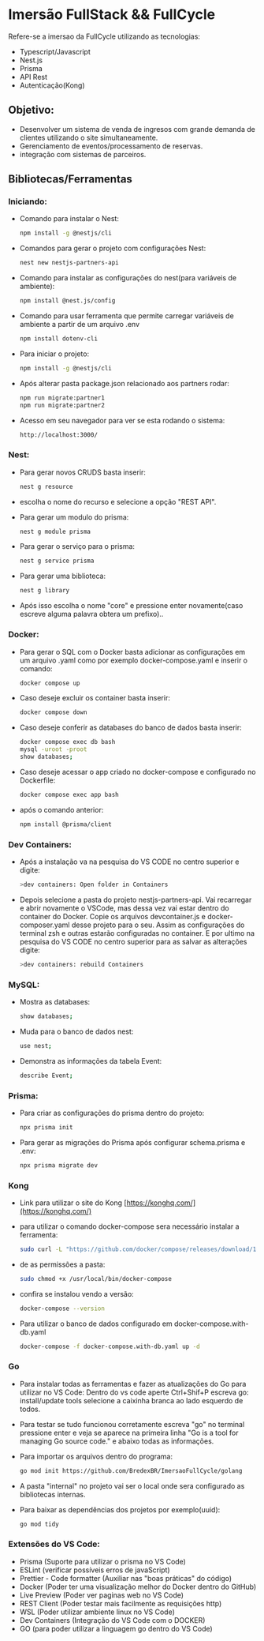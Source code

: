 # Imersão FullStack && FullCycle
Refere-se a imersao da FullCycle utilizando as tecnologias: 
- Typescript/Javascript
- Nest.js
- Prisma
- API Rest
- Autenticação(Kong)

## Objetivo:
- Desenvolver um sistema de venda de ingresos com grande demanda de clientes utilizando o site simultaneamente.
- Gerenciamento de eventos/processamento de reservas.
- integração com sistemas de parceiros.


## Bibliotecas/Ferramentas
### Iniciando:
- Comando para instalar o Nest:
   ```bash
   npm install -g @nestjs/cli

- Comandos para gerar o projeto com configurações Nest:
   ```bash   
   nest new nestjs-partners-api

- Comando para instalar as configurações do nest(para variáveis de ambiente):
   ```bash
   npm install @nest.js/config

- Comando para usar ferramenta que permite carregar variáveis de ambiente a partir de um arquivo .env
   ```bash
   npm install dotenv-cli

- Para iniciar o projeto:
   ```bash
   npm install -g @nestjs/cli

- Após alterar pasta package.json relacionado aos partners rodar:
   ```bash
   npm run migrate:partner1
   npm run migrate:partner2

- Acesso em seu navegador para ver se esta rodando o sistema:
   ```bash 
   http://localhost:3000/

### Nest:
- Para gerar novos CRUDS basta inserir:
   ```bash
   nest g resource 
- escolha o nome do recurso e selecione a opção "REST API".

- Para gerar um modulo do prisma:
   ```bash
   nest g module prisma

- Para gerar o serviço para o prisma:
   ```bash
   nest g service prisma

- Para gerar uma biblioteca:
   ```bash
   nest g library

- Após isso escolha o nome "core" e pressione enter novamente(caso escreve alguma palavra obtera um prefixo)..

### Docker:
- Para gerar o SQL com o Docker basta adicionar as configurações em um arquivo .yaml como por exemplo docker-compose.yaml e inserir o comando:
   ```bash
   docker compose up

- Caso deseje excluir os container basta inserir:
   ```bash
   docker compose down

- Caso deseje conferir as databases do banco de dados basta inserir:
   ```bash
   docker compose exec db bash
   mysql -uroot -proot
   show databases;

- Caso deseje acessar o app criado no docker-compose e configurado no Dockerfile:
   ```bash
   docker compose exec app bash

- após o comando anterior:
   ```bash
   npm install @prisma/client

### Dev Containers:
- Após a instalação va na pesquisa do VS CODE no centro superior e digite:
   ```bash
   >dev containers: Open folder in Containers

- Depois selecione a pasta do projeto nestjs-partners-api. Vai recarregar e abrir novamente o VSCode, mas dessa vez vai estar dentro do container do Docker. Copie os arquivos devcontainer.js e docker-composer.yaml desse projeto para o seu. Assim as configurações do terminal zsh e outras estarão configuradas no container. E por ultimo na pesquisa do VS CODE no centro superior para as salvar as alterações digite:
   ```bash
   >dev containers: rebuild Containers

### MySQL:
- Mostra as databases:
   ```bash
   show databases;

- Muda para o banco de dados nest:
   ```bash
   use nest;

- Demonstra as informações da tabela Event:
   ```bash
   describe Event;

### Prisma:
- Para criar as configurações do prisma dentro do projeto: 
   ```bash
   npx prisma init

- Para gerar as migrações do Prisma após configurar schema.prisma e .env:
   ```bash
   npx prisma migrate dev

### Kong
- Link para utilizar o site do Kong [https://konghq.com/](https://konghq.com/)

- para utilizar o comando docker-compose sera necessário instalar a ferramenta:
   ```bash
   sudo curl -L "https://github.com/docker/compose/releases/download/1.29.2/docker-compose-$(uname -s)-$(uname -m)" -o /usr/local/bin/docker-compose

- de as permissões a pasta:
   ```bash
   sudo chmod +x /usr/local/bin/docker-compose

- confira se instalou vendo a versão:
   ```bash
   docker-compose --version

- Para utilizar o banco de dados configurado em docker-compose.with-db.yaml
   ```bash
   docker-compose -f docker-compose.with-db.yaml up -d

### Go
- Para instalar todas as ferramentas e fazer as atualizações do Go para utilizar no VS Code:
  Dentro do vs code aperte Ctrl+Shif+P escreva go: install/update tools selecione a caixinha branca ao lado esquerdo de todos.

- Para testar se tudo funcionou corretamente escreva "go" no terminal pressione enter e veja se aparece na primeira linha "Go is a tool for managing Go source code." e abaixo todas as informações.

- Para importar os arquivos dentro do programa:
   ```bash
   go mod init https://github.com/BredexBR/ImersaoFullCycle/golang

- A pasta "internal" no projeto vai ser o local onde sera configurado as bibliotecas internas.

- Para baixar as dependências dos projetos por exemplo(uuid):
   ```bash
   go mod tidy 
   
### Extensões do VS Code:
- Prisma (Suporte para utilizar o prisma no VS Code)
- ESLint (verificar possíveis erros de javaScript)
- Prettier - Code formatter (Auxiliar nas "boas práticas" do código)
- Docker (Poder ter uma visualização melhor do Docker dentro do GitHub)
- Live Preview (Poder ver paginas web no VS Code)
- REST Client (Poder testar mais facilmente as requisições http)
- WSL (Poder utilizar ambiente linux no VS Code)
- Dev Containers (Integração do VS Code com o DOCKER)
- GO (para poder utilizar a linguagem go dentro do VS Code)